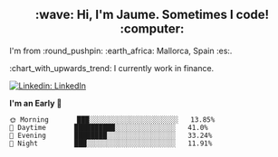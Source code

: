 <div align="center">
  <h2>:wave: Hi, I'm Jaume. Sometimes I code! :computer:</h2>
</div>
<p>I'm from :round_pushpin: :earth_africa: Mallorca, Spain :es:.</p>
<p>:chart_with_upwards_trend:	I currently work in finance.</p>

[![Linkedin: LinkedIn](https://img.shields.io/badge/-jaumegelabert-blue?style=flat-square&logo=Linkedin&logoColor=white&link=https://www.linkedin.com/in/jaumegelabert/)](https://www.linkedin.com/in/jaumegelabert/)

**I'm an Early 🐤**
```text
🌞 Morning       ███░░░░░░░░░░░░░░░░░░░░░░   13.85% 
🌆 Daytime       ██████████░░░░░░░░░░░░░░░   41.0% 
🌃 Evening       ████████░░░░░░░░░░░░░░░░░   33.24% 
🌙 Night         ███░░░░░░░░░░░░░░░░░░░░░░   11.91%
